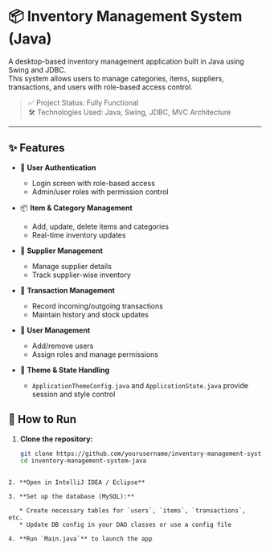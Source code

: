 
# 📦 Inventory Management System (Java)

A desktop-based inventory management application built in Java using Swing and JDBC.  
This system allows users to manage categories, items, suppliers, transactions, and users with role-based access control.

> ✅ Project Status: Fully Functional  
> 🛠️ Technologies Used: Java, Swing, JDBC, MVC Architecture

---

## ✨ Features

- 🔐 **User Authentication**  
  - Login screen with role-based access
  - Admin/user roles with permission control

- 📦 **Item & Category Management**  
  - Add, update, delete items and categories
  - Real-time inventory updates

- 🚚 **Supplier Management**  
  - Manage supplier details
  - Track supplier-wise inventory

- 🔄 **Transaction Management**  
  - Record incoming/outgoing transactions
  - Maintain history and stock updates

- 👥 **User Management**  
  - Add/remove users
  - Assign roles and manage permissions

- 🎨 **Theme & State Handling**  
  - `ApplicationThemeConfig.java` and `ApplicationState.java` provide session and style control

## 🔧 How to Run

1. **Clone the repository:**
   ```bash
   git clone https://github.com/yourusername/inventory-management-system-java.git
   cd inventory-management-system-java
```

2. **Open in IntelliJ IDEA / Eclipse**

3. **Set up the database (MySQL):**

   * Create necessary tables for `users`, `items`, `transactions`, etc.
   * Update DB config in your DAO classes or use a config file

4. **Run `Main.java`** to launch the app

